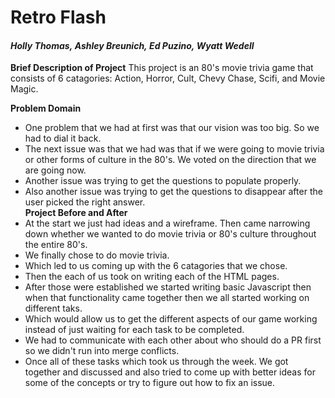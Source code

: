 # Retro Flash
#### _Holly Thomas,_ _Ashley Breunich,_ _Ed Puzino,_ _Wyatt Wedell_
**Brief Description of Project**
This project is an 80's movie trivia game that consists of 6 catagories: Action, Horror, Cult, Chevy Chase, Scifi, and Movie Magic.

**Problem Domain**
- One problem that we had at first was that our vision was too big. So we had to dial it back.
- The next issue was that we had was that if we were going to movie trivia or other forms of culture in the 80's. We voted on the direction that we are going now.
- Another issue was trying to get the questions to populate properly.
- Also another issue was trying to get the questions to disappear after the user picked the right answer.  
**Project Before and After**
- At the start we just had ideas and a wireframe. Then came narrowing down whether we wanted to do movie trivia or 80's culture throughout the entire 80's.
- We finally chose to do movie trivia.
- Which led to us coming up with the 6 catagories that we chose.
- Then the each of us took on writing each of the HTML pages.
- After those were established we started writing basic Javascript then when that functionality came together then we all started working on different taks.
- Which would allow us to get the different aspects of our game working instead of just waiting for each task to be completed. 
- We had to communicate with each other about who should do a PR first so we didn't run into merge conflicts.
- Once all of these tasks which took us through the week. We got together and discussed and also tried to come up with better ideas for some of the concepts or try to figure out how to fix an issue.